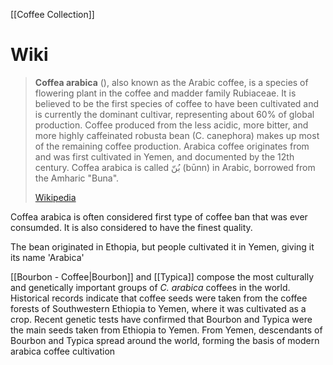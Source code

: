[[Coffee Collection]]

# Wiki

> **Coffea arabica** (), also known as the Arabic coffee, is a species of flowering plant in the coffee and madder family Rubiaceae. It is believed to be the first species of coffee to have been cultivated and is currently the dominant cultivar, representing about 60% of global production. Coffee produced from the less acidic, more bitter, and more highly caffeinated robusta bean (C. canephora) makes up most of the remaining coffee production. Arabica coffee originates from and was first cultivated in Yemen, and documented by the 12th century. Coffea arabica is called ‏بُنّ‎ (būnn) in Arabic, borrowed from the Amharic  "Buna".
>
> [Wikipedia](https://en.wikipedia.org/wiki/Coffea%20arabica)


Coffea arabica is often considered first type of coffee ban that was ever consumded. It is also considered to have the finest quality.

The bean originated in Ethopia, but people cultivated it in Yemen, giving it its name 'Arabica'

[[Bourbon - Coffee|Bourbon]] and [[Typica]] compose the most culturally and genetically important groups of _C. arabica_ coffees in the world. Historical records indicate that coffee seeds were taken from the coffee forests of Southwestern Ethiopia to Yemen, where it was cultivated as a crop. Recent genetic tests have confirmed that Bourbon and Typica were the main seeds taken from Ethiopia to Yemen. From Yemen, descendants of Bourbon and Typica spread around the world, forming the basis of modern arabica coffee cultivation